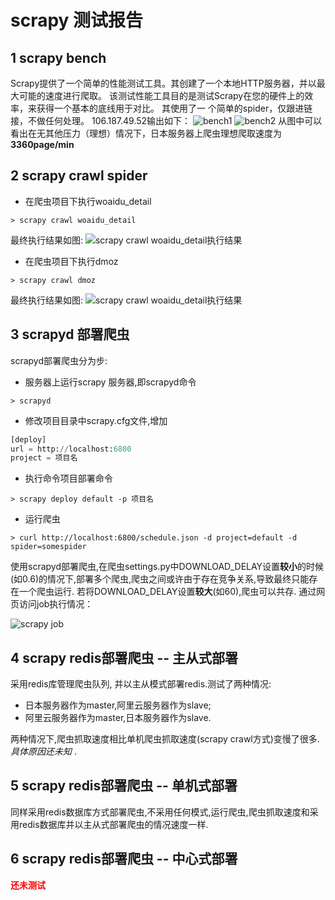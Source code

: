 # scrapy 测试报告
## 1 scrapy bench 
Scrapy提供了一个简单的性能测试工具。其创建了一个本地HTTP服务器，并以最大可能的速度进行爬取。 
该测试性能工具目的是测试Scrapy在您的硬件上的效率，来获得一个基本的底线用于对比。 其使用了一
个简单的spider，仅跟进链接，不做任何处理。
106.187.49.52输出如下：
![bench1](http://7sbqj0.com1.z0.glb.clouddn.com/bench.png)
![bench2](http://7sbqj0.com1.z0.glb.clouddn.com/bench1.png)
从图中可以看出在无其他压力（理想）情况下，日本服务器上爬虫理想爬取速度为**3360page/min**

## 2 scrapy crawl spider
* 在爬虫项目下执行woaidu_detail
~~~shell
> scrapy crawl woaidu_detail
~~~

最终执行结果如图:
![scrapy crawl woaidu_detail执行结果](http://7sbqj0.com1.z0.glb.clouddn.com/scrapy_crawl.png)
* 在爬虫项目下执行dmoz
~~~shell
> scrapy crawl dmoz
~~~
最终执行结果如图:
![scrapy crawl woaidu_detail执行结果](http://7sbqj0.com1.z0.glb.clouddn.com/scrapy_crawl_dmoz.png)

## 3 scrapyd 部署爬虫
scrapyd部署爬虫分为步:
* 服务器上运行scrapy 服务器,即scrapyd命令
~~~shell
> scrapyd
~~~
* 修改项目目录中scrapy.cfg文件,增加
~~~python
[deploy]
url = http://localhost:6800
project = 项目名
~~~
* 执行命令项目部署命令
~~~shell
> scrapy deploy default -p 项目名
~~~
* 运行爬虫 
~~~shell
> curl http://localhost:6800/schedule.json -d project=default -d spider=somespider
~~~
使用scrapyd部署爬虫,在爬虫settings.py中DOWNLOAD_DELAY设置**较小**的时候(如0.6)的情况下,部署多个爬虫,爬虫之间或许由于存在竞争关系,导致最终只能存在一个爬虫运行. 若将DOWNLOAD_DELAY设置**较大**(如60),爬虫可以共存. 
通过网页访问job执行情况：

![scrapy job](http://7sbqj0.com1.z0.glb.clouddn.com/scrapy_job.png)

## 4 scrapy redis部署爬虫 -- 主从式部署
采用redis库管理爬虫队列, 并以主从模式部署redis.测试了两种情况:
* 日本服务器作为master,阿里云服务器作为slave;
* 阿里云服务器作为master,日本服务器作为slave.

两种情况下,爬虫抓取速度相比单机爬虫抓取速度(scrapy crawl方式)变慢了很多. *具体原因还未知* .

## 5 scrapy redis部署爬虫 -- 单机式部署
同样采用redis数据库方式部署爬虫,不采用任何模式,运行爬虫,爬虫抓取速度和采用redis数据库并以主从式部署爬虫的情况速度一样.

## 6 scrapy redis部署爬虫 -- 中心式部署
<font color="red">**还未测试**</font>

